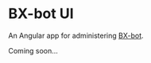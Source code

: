 # BX-bot UI

An Angular app for administering [BX-bot](https://github.com/gazbert/bxbot).

Coming soon...
